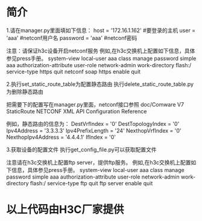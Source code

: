 # 简介

1.请在manager.py里面填如下信息： host = '172.16.1.162' #要登录的主机 user = 'aaa' #netconf用户名 password = 'aaa' #netconf密码

注意：请保证h3c设备开启netconf服务 例如,在h3c交换机上配置如下信息，具体参见press手册。 system-view local-user aaa class manage password simple aaa authorization-attribute user-role network-admin work-directory flash:/ service-type https quit netconf soap https enable quit

2.执行set_static_route_table为配置静态路由 执行delete_static_route_table.py为删除静态路由

把需要下的配置写在manager.py里面，netconf接口参照 doc/Comware V7 StaticRoute NETCONF XML API Configuration Reference

例如，静态路由的信息为： DestVrfIndex = '0' DestTopologyIndex = '0' Ipv4Address = '3.3.3.3' Ipv4PrefixLength = '24' NexthopVrfIndex = '0' NexthopIpv4Address = '4.4.4.1' IfIndex = '0'

3.获取设备的配置文件 执行get_config_file.py可以获取配置文件

注意请在h3c交换机上配置ftp server，提供ftp服务。 例如,在h3c交换机上配置如下信息，具体参见press手册。 system-view local-user aaa class manage password simple aaa authorization-attribute user-role network-admin work-directory flash:/ service-type ftp quit ftp server enable quit


# 以上代码由H3C厂家提供
